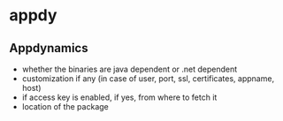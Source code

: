 # appdy

## Appdynamics
- whether the binaries are java dependent or .net dependent
- customization if any (in case of user, port, ssl, certificates, appname, host)
- if access key is enabled, if yes, from where to fetch it
- location of the package


